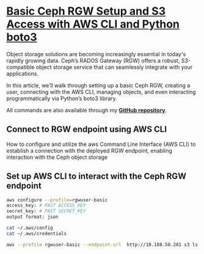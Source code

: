 # **[Basic Ceph RGW Setup and S3 Access with AWS CLI and Python boto3](https://medium.com/@hojat_gazestani/basic-ceph-rgw-setup-and-s3-access-with-aws-cli-and-python-boto3-c3db142d3b55)**

Object storage solutions are becoming increasingly essential in today's rapidly growing data. Ceph’s RADOS Gateway (RGW) offers a robust, S3-compatible object storage service that can seamlessly integrate with your applications.

In this article, we’ll walk through setting up a basic Ceph RGW, creating a user, connecting with the AWS CLI, managing objects, and even interacting programmatically via Python’s boto3 library.

All commands are also available through my **[GitHub repository](https://github.com/hojat-gazestani/openstack/blob/main/Ceph/octapus/11-Basic%20Ceph%20RGW%20Setup%20and%20S3%20Access%20with%20AWS%20CLI.md)**.

## Connect to RGW endpoint using AWS CLI

How to configure and utilize the aws Command Line Interface (AWS CLI) to establish a connection with the deployed RGW endpoint, enabling interaction with the Ceph object storage

## Set up AWS CLI to interact with the Ceph RGW endpoint

```bash
aws configure --profile=rgwuser-basic
access_key: # PAST ACCESS_KEY
secret_key: # PAST SECRET_KEY
output format: json

cat ~/.aws/config
cat ~/.aws/credentials

aws --profile rgwuser-basic --endpoint-url  http://10.188.50.201 s3 ls
```
